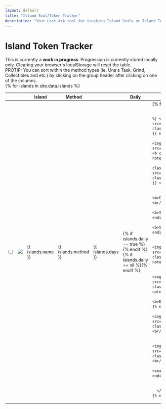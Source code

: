 ```yaml
---
layout: default
title: "Island Soul/Token Tracker"
description: "Your Lost Ark tool for tracking Island Souls or Island Tokens. Use the table to sort by method of aquisition, and to find more information such as the minimum time required to obtain a specific Island Token."
---
```


<h1>Island Token Tracker</h1>

<div class="progressbar-container">
  <div class="progressbar-bar"></div>
  <div class="progressbar-label"></div>
</div>
<div class = "ready"></div>

<div class="alert alert-danger" role="alert">
  This is currently a <strong>work in progress</strong>. Progression is currently stored locally only. Clearing your browser's localStorage will reset the table.
</div>

<div class="alert alert-info" role="alert">
  PROTIP: You can sort within the method types (ie. Una's Task, Grind, Collectibles and etc.) by clicking on the group header after clicking on one of the columns.
</div>

<table id="sortGroup">
  <thead>
    <tr>
      <th class="no-sort"></th>
      <th class="npc-icon-column no-sort"></th>
      <th>Island</th>
      <th>Method</th>
      <th data-toggle="tooltip" data-placement="top" title="Minimum days to acquire."><i style="font-size:30px" class="las la-calendar-day"></i></th>
      <th class="no-sort">Daily</th>
      <th>Notes</th>
    </tr>
  </thead>
  <tbody>
    {% for islands in site.data.islands %}
      <tr>
        <td>
          <input type="checkbox" id="{{ islands.id }}" class="box">
        </td>
        <td>
            <img class="islands-icon" src="/assets/img/islands/{{ islands.icon }}.png" />
        </td>
        <td> 
          {{ islands.name }}
        </td>
        <td> 
          {{ islands.method }}
        </td>  
        <td>
          <span data-toggle="tooltip" data-placement="top" title="Minimum days to acquire.">{{ islands.days }}</span>
        </td>
        <td>
          {% if islands.daily == true %}<i class="las la-check" data-toggle="tooltip" data-placement="top" title="Island may only appear during certain times and/or the method to obtain the token is restricted to a number of tries daily."></i>{% endif %}
          {% if islands.daily == nil %}<i class="las la-times"></i>{% endif %}
        </td>
        <td>
          {% for notes in islands.notes %}
              
              {% if notes.startquest != nil %} <img class="lost-icon" src="/assets/img/icon/quest.png"/>  <b class="startquest">Starting Quest:</b> {{ notes.startquest }} <br/> {% endif %}
              {% if notes.quest != nil %} <img class="lost-icon" src="/assets/img/icon/purplequest.png"/> <b class="quest">Quest:</b> {{ notes.quest }} <br/> {% endif %}
              {% if notes.rep != nil %} <img class="lost-icon" src="/assets/img/icon/una.png"/>  <b class="rep">Reputation:</b> {{ notes.rep }} <br/> {% endif %}
          
              {% if notes.collect != nil %} <b>Collect:</b> {{ notes.collect }} <br/> {% endif %}
              {% if notes.item != nil %} <b>Item:</b> {{ notes.item }} <br/> {% endif %} 
              {% if notes.song != nil %} <b>Song:</b> {{ notes.song }} <br/> {% endif %} 
          
              {% if notes.rapport != nil %} <img class="lost-icon" src="/assets/img/icon/rapport.png"/> <b class="rapport">Rapport:</b> {{ notes.rapport }} <br/> {% endif %}
          
              {% if notes.dungeon != nil %} <img class="lost-icon" src="/assets/img/icon/dungeon.png"/> <b class="dungeon">Dungeon:</b> {{ notes.dungeon }} <br/> {% endif %}
              {% if notes.defeat != nil %} <b>Defeat:</b> {{ notes.defeat }} <br/> {% endif %}
              {% if notes.boss != nil %} <img class="lost-icon" src="/assets/img/icon/boss.png"/> <b class="boss">Boss:</b> {{ notes.boss }} <br/> {% endif %}
          
              {% if notes.coop != nil %} <img class="lost-icon" src="/assets/img/icon/coop.png"/> <b class="coop">Co-Op:</b> {{ notes.coop }} <br/> {% endif %}
              {% if notes.etc != nil %} <small>{{ notes.etc }}</small> <br/> {% endif %}
          {% endfor %}
        </td>
      </tr>
    {% endfor %}
  </tbody>
</table>

